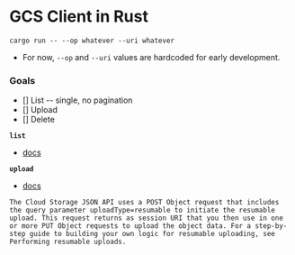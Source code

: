 # GCS Client in Rust 

```
cargo run -- --op whatever --uri whatever
```
- For now, `--op` and `--uri` values are hardcoded for early development.

### Goals
- [] List -- single, no pagination
- [] Upload
- [] Delete

**`list`**
- [docs](https://cloud.google.com/storage/docs/json_api/v1/objects/list)

**`upload`**
- [docs](https://cloud.google.com/storage/docs/resumable-uploads#rest-apis)
```
The Cloud Storage JSON API uses a POST Object request that includes the query parameter uploadType=resumable to initiate the resumable upload. This request returns as session URI that you then use in one or more PUT Object requests to upload the object data. For a step-by-step guide to building your own logic for resumable uploading, see Performing resumable uploads.
```



